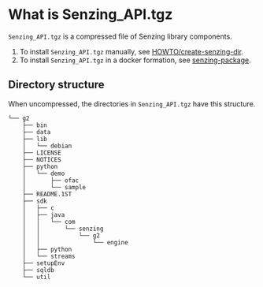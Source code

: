 # What is Senzing_API.tgz

`Senzing_API.tgz` is a compressed file of Senzing library components.

1. To install `Senzing_API.tgz` manually, see
[HOWTO/create-senzing-dir](../HOWTO/create-senzing-dir.md).
1. To install `Senzing_API.tgz` in a docker formation, see
[senzing-package](https://github.com/Senzing/senzing-package).

## Directory structure

When uncompressed, the directories in `Senzing_API.tgz` have this structure.

```console
└── g2
    ├── bin
    ├── data
    ├── lib
    │   └── debian
    ├── LICENSE
    ├── NOTICES
    ├── python
    │   └── demo
    │       ├── ofac
    │       └── sample
    ├── README.1ST
    ├── sdk
    │   ├── c
    │   ├── java
    │   │   └── com
    │   │       └── senzing
    │   │           └── g2
    │   │               └── engine
    │   ├── python
    │   └── streams
    ├── setupEnv
    ├── sqldb
    └── util
```
